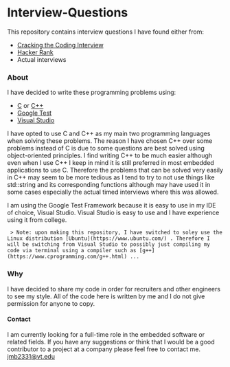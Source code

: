 # Interview-Questions
This repository contains interview questions I have found either from:
  - [Cracking the Coding Interview](http://www.crackingthecodinginterview.com/)
  - [Hacker Rank](https://www.hackerrank.com/)
  - Actual interviews
 
  
   ### About
   I have decided to write these programming problems using:
   - [C](https://en.wikipedia.org/wiki/C_(programming_language)) or [C++](https://en.wikipedia.org/wiki/C%2B%2B)
   - [Google Test](https://github.com/google/googletest)
   - [Visual Studio](https://visualstudio.microsoft.com/)
   
   
  I have opted to use C and C++ as my main two programming languages when solving these problems. The reason I have chosen C++ over
  some problems instead of C is due to some questions are best solved using object-oriented principles. I find writing C++ to be much easier although even
  when I use C++ I keep in mind it is still preferred in most embedded applications to use C. Therefore the problems that
  can be solved very easily in C++ may seem to be more tedious as I tend to try to not use things like std::string and its 
  corresponding functions although may have used it in some cases especially the actual timed interviews where this was allowed.
  
  I am using the Google Test Framework because it is easy to use in my IDE of choice, Visual Studio. Visual Studio is easy to use and I have experience using it from college.
  
     > Note: upon making this repository, I have switched to soley use the Linux distribution [Ubuntu](https://www.ubuntu.com/) . Therefore I will be switching from Visual Studio to possibly just compiling my code via terminal using a compiler such as [g++](https://www.cprogramming.com/g++.html) ...
  
  ### Why
  I have decided to share my code in order for recruiters and other engineers to see my style. All of the code here is written by me
  and I do not give permission for anyone to copy.
  
   #### Contact
   I am currently looking for a full-time role in the embedded software or related fields. If you have any suggestions or think that I would be a good contributor to a project at a company please feel free to contact me.
  jmb2331@vt.edu
  
 
  

  

